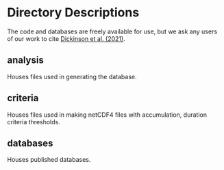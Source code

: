 # Directory Descriptions

The code and databases are freely available for use, but we ask any users of our work to cite <a href='https://doi.org/10.1175/JCLI-D-20-0580.1' target="_blank">Dickinson et al. (2021)</a>.

## analysis
Houses files used in generating the database.

## criteria
Houses files used in making netCDF4 files with accumulation, duration criteria thresholds.

## databases
Houses published databases.
